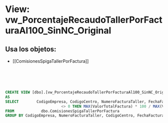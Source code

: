 # View: vw_PorcentajeRecaudoTallerPorFacturaAl100_SinNC_Original

## Usa los objetos:
- [[ComisionesSpigaTallerPorFactura]]

```sql





CREATE VIEW [dbo].[vw_PorcentajeRecaudoTallerPorFacturaAl100_SinNC_Original]
AS
SELECT        CodigoEmpresa, CodigoCentro, NumeroFacturaTaller, FechaFactura, MAX(ValorTotalFactura) AS ValorTotalFactura, MAX(ValorTotalFactura) AS ImporteEfecto, CASE WHEN MAX(ValorTotalFactura) 
                         <> 0 THEN MAX(ValorTotalFactura) * 100 / MAX(ValorTotalFactura) ELSE 0 END AS PorcentajeRecaudo
FROM            dbo.ComisionesSpigaTallerPorFactura
GROUP BY CodigoEmpresa, NumeroFacturaTaller, CodigoCentro, FechaFactura







```
